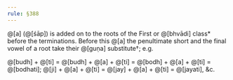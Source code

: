 ```yaml
---
rule: §388
---
```


@[a] (@[śāp]) is added on to the roots of the First or @[bhvādi] class* before the terminations. Before this @[a] the penultimate short and the final vowel of a root take their @[guṇa] substitute†; e.g.

@[budh] + @[ti] = @[budh] + @[a] + @[ti] = @[bodh] + @[a] + @[ti] = @[bodhati]; @[ji] + @[a] + @[ti] = @[jay] + @[a] + @[ti] = @[jayati], &c.